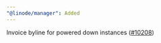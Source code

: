 ```yaml
---
"@linode/manager": Added
---
```


Invoice byline for powered down instances ([#10208](https://github.com/linode/manager/pull/10208))

